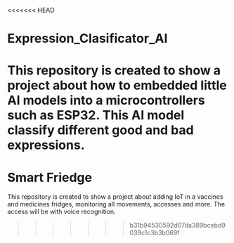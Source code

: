 <<<<<<< HEAD
# Expression_Clasificator_AI
This repository is created to show a project about how to embedded little AI models into a microcontrollers such as ESP32. This AI model classify different good and bad expressions.
=======
# Smart Friedge
This repository is created to show a project about adding IoT in a vaccines and medicines fridges, monitoring all movements, accesses and more. The access will be with voice recognition.
>>>>>>> b31b94530592d07da389bcebd9039c1c3b3b069f
